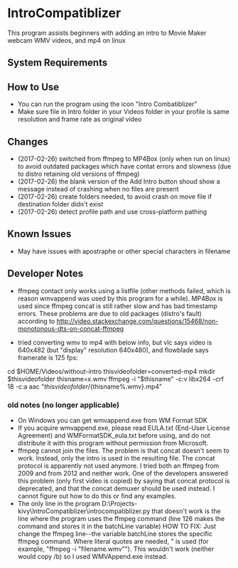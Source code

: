 # IntroCompatiblizer
This program assists beginners with adding an intro to Movie Maker webcam WMV videos, and mp4 on linux

## System Requirements

## How to Use
* You can run the program using the icon "Intro Combatiblizer"
* Make sure file in Intro folder in your Videos folder in your profile is same resolution and frame rate as original video

## Changes
* (2017-02-26) switched from ffmpeg to MP4Box (only when run on linux) to avoid outdated packages which have contat errors and slowness (due to distro retaining old versions of ffmpeg)
* (2017-02-26) the blank version of the Add Intro button shoud show a message instead of crashing when no files are present
* (2017-02-26) create folders needed, to avoid crash on move file if destination folder didn't exist
* (2017-02-26) detect profile path and use cross-platform pathing

## Known Issues
* May have issues with apostraphe or other special characters in filename

## Developer Notes
* ffmpeg contact only works using a listfile (other methods failed, which is reason wmvappend was used by this program for a while).
MP4Box is used since ffmpeg concat is still rather slow and has bad timestamp errors. These problems are due to old packages (distro's fault) according to http://video.stackexchange.com/questions/15468/non-monotonous-dts-on-concat-ffmpeg

* tried converting wmv to mp4 with below info, but vlc says video is 640x482 (but "display" resolution 640x480), and flowblade says framerate is 125 fps:

cd $HOME/Videos/without-intro
thisvideofolder=converted-mp4
mkdir $thisvideofolder
thisname=x.wmv
ffmpeg -i "$thisname" -c:v libx264 -crf 18 -c:a aac "$thisvideofolder/${thisname%.wmv}.mp4"

### old notes (no longer applicable)
* On Windows you can get wmvappend.exe from WM Format SDK
* If you acquire wmvappend.exe, please read EULA.txt (End-User License Agreement) and WMFormatSDK_eula.txt before using, and do not distribute it with this program without permission from Microsoft.
* ffmpeg cannot join the files. The problem is that concat doesn't seem to work. Instead, only the intro is used in the resulting file. The concat protocol is apparently not used anymore. I tried both an ffmpeg from 2009 and from 2012 and neither work.
One of the developers answered this problem (only first video is copied) by saying that concat protocol is deprecated,
and that the concat demuxer should be used instead. I cannot figure out how to do this or find any examples.
* The only line in the program D:\Projects-kivy\IntroCompatiblizer\introcompatiblizer.py
that doesn't work is the line where the program uses the ffmpeg command (line 126 makes the command and stores it in the batchLine variable)
HOW TO FIX: Just change the ffmpeg line--the variable batchLine stores the specific ffmpeg command. Where literal quotes are needed, \" is used (for example, "ffmpeg -i \"filename.wmv\"").
This wouldn't work (neither would copy /b) so I used WMVAppend.exe instead.

